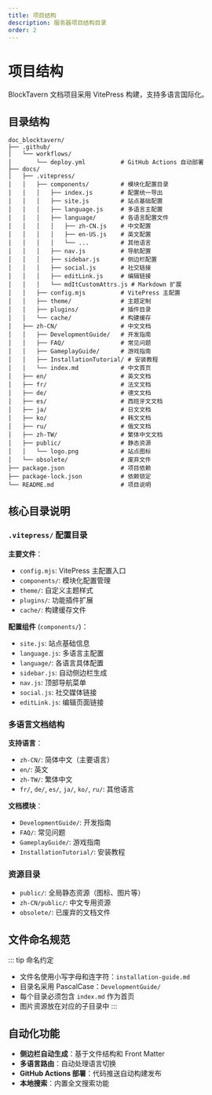 ```yaml
---
title: 项目结构
description: 服务器项目结构目录
order: 2
---
```



# 项目结构

BlockTavern 文档项目采用 VitePress 构建，支持多语言国际化。

## 目录结构

```
doc_blocktavern/
├── .github/
│   └── workflows/
│       └── deploy.yml          # GitHub Actions 自动部署
├── docs/
│   ├── .vitepress/
│   │   ├── components/         # 模块化配置目录
│   │   │   ├── index.js        # 配置统一导出
│   │   │   ├── site.js         # 站点基础配置
│   │   │   ├── language.js     # 多语言主配置
│   │   │   ├── language/       # 各语言配置文件
│   │   │   │   ├── zh-CN.js    # 中文配置
│   │   │   │   ├── en-US.js    # 英文配置
│   │   │   │   └── ...         # 其他语言
│   │   │   ├── nav.js          # 导航配置
│   │   │   ├── sidebar.js      # 侧边栏配置
│   │   │   ├── social.js       # 社交链接
│   │   │   ├── editLink.js     # 编辑链接
│   │   │   └── mdItCustomAttrs.js # Markdown 扩展
│   │   ├── config.mjs          # VitePress 主配置
│   │   ├── theme/              # 主题定制
│   │   ├── plugins/            # 插件目录
│   │   └── cache/              # 构建缓存
│   ├── zh-CN/                  # 中文文档
│   │   ├── DevelopmentGuide/   # 开发指南
│   │   ├── FAQ/                # 常见问题
│   │   ├── GameplayGuide/      # 游戏指南
│   │   ├── InstallationTutorial/ # 安装教程
│   │   └── index.md            # 中文首页
│   ├── en/                     # 英文文档
│   ├── fr/                     # 法文文档
│   ├── de/                     # 德文文档
│   ├── es/                     # 西班牙文文档
│   ├── ja/                     # 日文文档
│   ├── ko/                     # 韩文文档
│   ├── ru/                     # 俄文文档
│   ├── zh-TW/                  # 繁体中文文档
│   ├── public/                 # 静态资源
│   │   └── logo.png            # 站点图标
│   └── obsolete/               # 废弃文件
├── package.json                # 项目依赖
├── package-lock.json           # 依赖锁定
└── README.md                   # 项目说明
```

## 核心目录说明

### `.vitepress/` 配置目录

**主要文件**：
- `config.mjs`: VitePress 主配置入口
- `components/`: 模块化配置管理
- `theme/`: 自定义主题样式
- `plugins/`: 功能插件扩展
- `cache/`: 构建缓存文件

**配置组件** (`components/`)：
- `site.js`: 站点基础信息
- `language.js`: 多语言主配置
- `language/`: 各语言具体配置
- `sidebar.js`: 自动侧边栏生成
- `nav.js`: 顶部导航菜单
- `social.js`: 社交媒体链接
- `editLink.js`: 编辑页面链接

### 多语言文档结构

**支持语言**：
- `zh-CN/`: 简体中文（主要语言）
- `en/`: 英文
- `zh-TW/`: 繁体中文
- `fr/`, `de/`, `es/`, `ja/`, `ko/`, `ru/`: 其他语言

**文档模块**：
- `DevelopmentGuide/`: 开发指南
- `FAQ/`: 常见问题
- `GameplayGuide/`: 游戏指南
- `InstallationTutorial/`: 安装教程

### 资源目录

- `public/`: 全局静态资源（图标、图片等）
- `zh-CN/public/`: 中文专用资源
- `obsolete/`: 已废弃的文档文件

## 文件命名规范

::: tip 命名约定
- 文件名使用小写字母和连字符：`installation-guide.md`
- 目录名采用 PascalCase：`DevelopmentGuide/`
- 每个目录必须包含 `index.md` 作为首页
- 图片资源放在对应的子目录中
:::

## 自动化功能

- **侧边栏自动生成**：基于文件结构和 Front Matter
- **多语言路由**：自动处理语言切换
- **GitHub Actions 部署**：代码推送自动构建发布
- **本地搜索**：内置全文搜索功能

<Contributors />